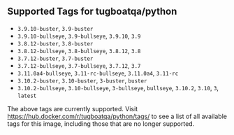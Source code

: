 ## Supported Tags for tugboatqa/python

* `3.9.10-buster`, `3.9-buster`
* `3.9.10-bullseye`, `3.9-bullseye`, `3.9.10`, `3.9`
* `3.8.12-buster`, `3.8-buster`
* `3.8.12-bullseye`, `3.8-bullseye`, `3.8.12`, `3.8`
* `3.7.12-buster`, `3.7-buster`
* `3.7.12-bullseye`, `3.7-bullseye`, `3.7.12`, `3.7`
* `3.11.0a4-bullseye`, `3.11-rc-bullseye`, `3.11.0a4`, `3.11-rc`
* `3.10.2-buster`, `3.10-buster`, `3-buster`, `buster`
* `3.10.2-bullseye`, `3.10-bullseye`, `3-bullseye`, `bullseye`, `3.10.2`, `3.10`, `3`, `latest`

The above tags are currently supported. Visit https://hub.docker.com/r/tugboatqa/python/tags/ to see a list of all available tags for this image, including those that are no longer supported.
